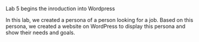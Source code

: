 Lab 5 begins the inroduction into Wordpress

In this lab, we created a persona of a person looking for a job. Based on this persona, we created a website on WordPress to display this persona and show their needs and goals. 
